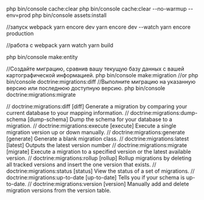 php bin/console cache:clear
php bin/console cache:clear --no-warmup --env=prod
php bin/console assets:install

//запуск webpack
 yarn encore dev
 yarn encore dev --watch
 yarn encore production
 
//работа с webpack
yarn watch
yarn build

php bin/console make:entity

//Создайте миграцию, сравнив вашу текущую базу данных с вашей картографической информацией.
php bin/console make:migration
//or
php bin/console doctrine:migrations:diff 
//Выполните миграцию на указанную версию или последнюю доступную версию.
php bin/console doctrine:migrations:migrate 


// doctrine:migrations:diff                [diff] Generate a migration by comparing your current database to your mapping information.
// doctrine:migrations:dump-schema         [dump-schema] Dump the schema for your database to a migration.
// doctrine:migrations:execute             [execute] Execute a single migration version up or down manually.
// doctrine:migrations:generate            [generate] Generate a blank migration class.
// doctrine:migrations:latest              [latest] Outputs the latest version number
// doctrine:migrations:migrate             [migrate] Execute a migration to a specified version or the latest available version.
// doctrine:migrations:rollup              [rollup] Rollup migrations by deleting all tracked versions and insert the one version that exists.
// doctrine:migrations:status              [status] View the status of a set of migrations.
// doctrine:migrations:up-to-date          [up-to-date] Tells you if your schema is up-to-date.
// doctrine:migrations:version             [version] Manually add and delete migration versions from the version table.
